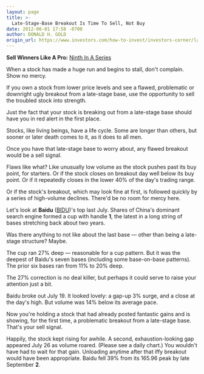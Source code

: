 ```yaml
---
layout: page
title: >-
  Late-Stage-Base Breakout Is Time To Sell, Not Buy
date: 2012-06-01 17:58 -0700
author: DONALD H. GOLD
origin_url: https://www.investors.com/how-to-invest/investors-corner/latestagebase-breakout-is-time-to-sell
---
```





**Sell Winners Like A Pro:** [Ninth In A Series](http://news.investors.com/specialreport/611488/201205211612/how-to-sell-winners-like-a-pro.aspx)

  

When a stock has made a huge run and begins to stall, don't complain. Show no mercy.

  

If you own a stock from lower price levels and see a flawed, problematic or downright ugly breakout from a late-stage base, use the opportunity to sell the troubled stock into strength.

  

Just the fact that your stock is breaking out from a late-stage base should have you in red alert in the first place.

  

Stocks, like living beings, have a life cycle. Some are longer than others, but sooner or later death comes to it, as it does to all men.

  

Once you have that late-stage base to worry about, any flawed breakout would be a sell signal.

  

Flaws like what? Like unusually low volume as the stock pushes past its buy point, for starters. Or if the stock closes on breakout day well below its buy point. Or if it repeatedly closes in the lower 40% of the day's trading range.

  

Or if the stock's breakout, which may look fine at first, is followed quickly by a series of high-volume declines. There'd be no room for mercy here.

  

Let's look at **Baidu** ([BIDU](https://research.investors.com/quote.aspx?symbol=BIDU))'s top last July. Shares of China's dominant search engine formed a cup with handle **1**, the latest in a long string of bases stretching back about two years.

  

Was there anything to not like about the last base — other than being a late-stage structure? Maybe.

  

The cup ran 27% deep — reasonable for a cup pattern. But it was the deepest of Baidu's seven bases (including some base-on-base patterns). The prior six bases ran from 11% to 20% deep.

  

The 27% correction is no deal killer, but perhaps it could serve to raise your attention just a bit.

  

Baidu broke out July 19. It looked lovely: a gap-up 3% surge, and a close at the day's high. But volume was 14% below its average pace.

  

Now you're holding a stock that had already posted fantastic gains and is showing, for the first time, a problematic breakout from a late-stage base. That's your sell signal.

  

Happily, the stock kept rising for awhile. A second, exhaustion-looking gap appeared July 26 as volume roared. (Please see a daily chart.) You wouldn't have had to wait for that gain. Unloading anytime after that iffy breakout would have been appropriate. Baidu fell 39% from its 165.96 peak by late September **2**.




